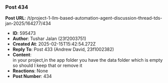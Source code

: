 ### Post 434
**Post URL**: /t/project-1-llm-based-automation-agent-discussion-thread-tds-jan-2025/164277/434
- **ID**: 595473
- **Author**: Tushar Jalan  (23f2003751)
- **Created At**: 2025-02-15T15:42:54.272Z
- **Reply To**: Post 433 (Andrew David, 23f1002382)
- **Content**:  
  in your project,in the app folder you have the data folder which is empty so should I keep that or remove it
- **Reactions**: None
- **Post Number**: 434

